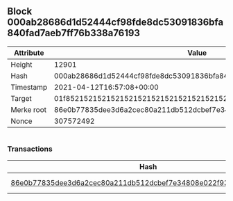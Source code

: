 ## Block 000ab28686d1d52444cf98fde8dc53091836bfa840fad7aeb7ff76b338a76193

Attribute | Value
--- | ---
Height | 12901
Hash | 000ab28686d1d52444cf98fde8dc53091836bfa840fad7aeb7ff76b338a76193
Timestamp | 2021-04-12T16:57:08+00:00
Target | 01f8521521521521521521521521521521521521521521521521521521521521
Merke root | 86e0b77835dee3d6a2cec80a211db512dcbef7e34808e022f931624e3c90580d
Nonce | 307572492

```

```

### Transactions

Hash | Amount
--- | ---
[86e0b77835dee3d6a2cec80a211db512dcbef7e34808e022f931624e3c90580d](86e0b77835dee3d6a2cec80a211db512dcbef7e34808e022f931624e3c90580d.md) | 10.00000000 SKEPTI 
